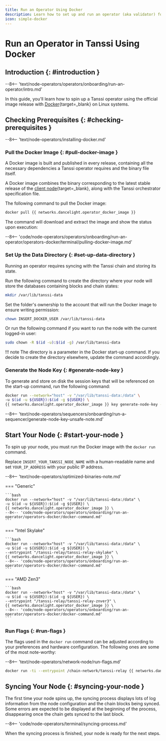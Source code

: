```yaml
---
title: Run an Operator Using Docker
description: Learn how to set up and run an operator (aka validator) for Tanssi network using Docker to participate in the protocol, secure networks, and earn rewards.
icon: simple-docker
---
```


# Run an Operator in Tanssi Using Docker

## Introduction {: #introduction }

--8<-- 'text/node-operators/operators/onboarding/run-an-operator/intro.md'

In this guide, you'll learn how to spin up a Tanssi operator using the official image release with [Docker](https://www.docker.com){target=\_blank} on Linux systems.

## Checking Prerequisites {: #checking-prerequisites }

--8<-- 'text/node-operators/installing-docker.md'

### Pull the Docker Image {: #pull-docker-image }

A Docker image is built and published in every release, containing all the necessary dependencies a Tanssi operator requires and the binary file itself.

A Docker image combines the binary corresponding to the latest stable release of the [client node](/learn/framework/architecture/#architecture){target=\_blank}, along with the Tanssi orchestrator specification file.

The following command to pull the Docker image:

```bash
docker pull {{ networks.dancelight.operator_docker_image }}
```

The command will download and extract the image and show the status upon execution:

--8<-- 'code/node-operators/operators/onboarding/run-an-operator/operators-docker/terminal/pulling-docker-image.md'

### Set Up the Data Directory {: #set-up-data-directory }

Running an operator requires syncing with the Tanssi chain and storing its state.

Run the following command to create the directory where your node will store the databases containing blocks and chain states:

```bash
mkdir /var/lib/tanssi-data
```

Set the folder's ownership to the account that will run the Docker image to ensure writing permission:

```bash
chown INSERT_DOCKER_USER /var/lib/tanssi-data
```

Or run the following command if you want to run the node with the current logged-in user:

```bash
sudo chown -R $(id -u):$(id -g) /var/lib/tanssi-data
```

!!! note
    The directory is a parameter in the Docker start-up command. If you decide to create the directory elsewhere, update the command accordingly.

### Generate the Node Key {: #generate-node-key }

To generate and store on disk the session keys that will be referenced on the start-up command, run the following command:

```bash
docker run --network="host" -v "/var/lib/tanssi-data:/data" \
-u $(id -u ${USER}):$(id -g ${USER}) \
{{ networks.dancelight.operator_docker_image }} key generate-node-key --file /data/node-key
```

--8<-- 'text/node-operators/sequencers/onboarding/run-a-sequencer/generate-node-key-unsafe-note.md'

## Start Your Node {: #start-your-node }

To spin up your node, you must run the Docker image with the `docker run` command. 

Replace `INSERT_YOUR_TANSSI_NODE_NAME` with a human-readable name and set `YOUR_IP_ADDRESS` with your public IP address.

--8<-- 'text/node-operators/optimized-binaries-note.md'

=== "Generic"

    ```bash
    docker run --network="host" -v "/var/lib/tanssi-data:/data" \
    -u $(id -u ${USER}):$(id -g ${USER}) \
    {{ networks.dancelight.operator_docker_image }} \
    --8<-- 'code/node-operators/operators/onboarding/run-an-operator/operators-docker/docker-command.md'
    ```

=== "Intel Skylake"

    ```bash
    docker run --network="host" -v "/var/lib/tanssi-data:/data" \
    -u $(id -u ${USER}):$(id -g ${USER}) \
    --entrypoint "/tanssi-relay/tanssi-relay-skylake" \
    {{ networks.dancelight.operator_docker_image }} \
    --8<-- 'code/node-operators/operators/onboarding/run-an-operator/operators-docker/docker-command.md'
    ```

=== "AMD Zen3"

    ```bash
    docker run --network="host" -v "/var/lib/tanssi-data:/data" \
    -u $(id -u ${USER}):$(id -g ${USER}) \
    --entrypoint "/tanssi-relay/tanssi-relay-znver3" \
    {{ networks.dancelight.operator_docker_image }} \
    --8<-- 'code/node-operators/operators/onboarding/run-an-operator/operators-docker/docker-command.md'
    ```

### Run Flags {: #run-flags }

The flags used in the `docker run` command can be adjusted according to your preferences and hardware configuration. The following ones are some of the most note-worthy:

--8<-- 'text/node-operators/network-node/run-flags.md'

```bash
docker run -ti --entrypoint /chain-network/tanssi-relay {{ networks.dancelight.operator_docker_image }} --help
```

## Syncing Your Node {: #syncing-your-node }

The first time your node spins up, the syncing process displays lots of log information from the node configuration and the chain blocks being synced. Some errors are expected to be displayed at the beginning of the process, disappearing once the chain gets synced to the last block.

--8<-- 'code/node-operators/terminal/syncing-process.md'

When the syncing process is finished, your node is ready for the next steps.
